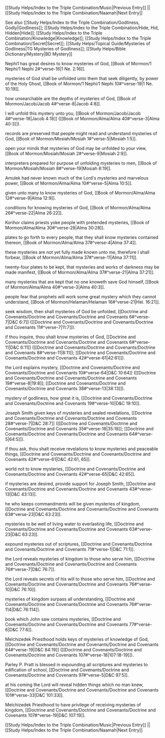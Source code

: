 [[Study Helps/Index to the Triple Combination/Music|Previous Entry]]  ||  [[Study Helps/Index to the Triple Combination/Naamah|Next Entry]]

 See also [[Study Helps/Index to the Triple Combination/Godliness, Godly|Godliness]]; [[Study Helps/Index to the Triple Combination/Hide, Hid, Hidden|Hide]]; [[Study Helps/Index to the Triple Combination/Knowledge|Knowledge]]; [[Study Helps/Index to the Triple Combination/Secret|Secret]]; [[Study Helps/Topical Guide/Mysteries of Godliness|TG Mysteries of Godliness]]; [[Study Helps/Bible Dictionary/Mystery|BD Mystery]]

 Nephi1 has great desires to know mysteries of God, [[Book of Mormon/1 Nephi/1 Nephi 2#^verse-16|1 Ne. 2:16]].

 mysteries of God shall be unfolded unto them that seek diligently, by power of the Holy Ghost, [[Book of Mormon/1 Nephi/1 Nephi 10#^verse-19|1 Ne. 10:19]].

 how unsearchable are the depths of mysteries of God, [[Book of Mormon/Jacob/Jacob 4#^verse-8|Jacob 4:8]].

 I will unfold this mystery unto you, [[Book of Mormon/Jacob/Jacob 4#^verse-18|Jacob 4:18]] ([[Book of Mormon/Alma/Alma 40#^verse-3|Alma 40:3]]).

 records are preserved that people might read and understand mysteries of God, [[Book of Mormon/Mosiah/Mosiah 1#^verse-5|Mosiah 1:5]].

 open your minds that mysteries of God may be unfolded to your view, [[Book of Mormon/Mosiah/Mosiah 2#^verse-9|Mosiah 2:9]].

 interpreters prepared for purpose of unfolding mysteries to men, [[Book of Mormon/Mosiah/Mosiah 8#^verse-19|Mosiah 8:19]].

 Amulek had never known much of the Lord's mysteries and marvelous power, [[Book of Mormon/Alma/Alma 10#^verse-5|Alma 10:5]].

 given unto many to know mysteries of God, [[Book of Mormon/Alma/Alma 12#^verse-9|Alma 12:9]].

 conditions for knowing mysteries of God, [[Book of Mormon/Alma/Alma 26#^verse-22|Alma 26:22]].

 Korihor claims priests yoke people with pretended mysteries, [[Book of Mormon/Alma/Alma 30#^verse-28|Alma 30:28]].

 plates to go forth to every people, that they shall know mysteries contained thereon, [[Book of Mormon/Alma/Alma 37#^verse-4|Alma 37:4]].

 these mysteries are not yet fully made known unto me, therefore I shall forbear, [[Book of Mormon/Alma/Alma 37#^verse-11|Alma 37:11]].

 twenty-four plates to be kept, that mysteries and works of darkness may be made manifest, [[Book of Mormon/Alma/Alma 37#^verse-21|Alma 37:21]].

 many mysteries that are kept that no one knoweth save God himself, [[Book of Mormon/Alma/Alma 40#^verse-3|Alma 40:3]].

 people fear that prophets will work some great mystery which they cannot understand, [[Book of Mormon/Helaman/Helaman 16#^verse-21|Hel. 16:21]].

 seek wisdom, then shall mysteries of God be unfolded, [[Doctrine and Covenants/Doctrine and Covenants/Doctrine and Covenants 6#^verse-7|D&C 6:7]] ([[Doctrine and Covenants/Doctrine and Covenants/Doctrine and Covenants 11#^verse-7|11:7]]).

 if thou inquire, thou shalt know mysteries of God, [[Doctrine and Covenants/Doctrine and Covenants/Doctrine and Covenants 6#^verse-11|D&C 6:11]] ([[Doctrine and Covenants/Doctrine and Covenants/Doctrine and Covenants 8#^verse-11|8:11]]; [[Doctrine and Covenants/Doctrine and Covenants/Doctrine and Covenants 42#^verse-61|42:61]]).

 the Lord explains mystery, [[Doctrine and Covenants/Doctrine and Covenants/Doctrine and Covenants 10#^verse-64|D&C 10:64]] ([[Doctrine and Covenants/Doctrine and Covenants/Doctrine and Covenants 19#^verse-8|19:8]]; [[Doctrine and Covenants/Doctrine and Covenants/Doctrine and Covenants 38#^verse-13|38:13]]).

 mystery of godliness, how great it is, [[Doctrine and Covenants/Doctrine and Covenants/Doctrine and Covenants 19#^verse-10|D&C 19:10]].

 Joseph Smith given keys of mysteries and sealed revelations, [[Doctrine and Covenants/Doctrine and Covenants/Doctrine and Covenants 28#^verse-7|D&C 28:7]] ([[Doctrine and Covenants/Doctrine and Covenants/Doctrine and Covenants 35#^verse-18|35:18]]; [[Doctrine and Covenants/Doctrine and Covenants/Doctrine and Covenants 64#^verse-5|64:5]]).

 if thou ask, thou shalt receive revelations to know mysteries and peaceable things, [[Doctrine and Covenants/Doctrine and Covenants/Doctrine and Covenants 42#^verse-61|D&C 42:61, 65]].

 world not to know mysteries, [[Doctrine and Covenants/Doctrine and Covenants/Doctrine and Covenants 42#^verse-65|D&C 42:65]].

 if mysteries are desired, provide support for Joseph Smith, [[Doctrine and Covenants/Doctrine and Covenants/Doctrine and Covenants 43#^verse-13|D&C 43:13]].

 he who keeps commandments will be given mysteries of kingdom, [[Doctrine and Covenants/Doctrine and Covenants/Doctrine and Covenants 63#^verse-23|D&C 63:23]].

 mysteries to be well of living water to everlasting life, [[Doctrine and Covenants/Doctrine and Covenants/Doctrine and Covenants 63#^verse-23|D&C 63:23]].

 expound mysteries out of scriptures, [[Doctrine and Covenants/Doctrine and Covenants/Doctrine and Covenants 71#^verse-1|D&C 71:1]].

 the Lord reveals mysteries of kingdom to those who serve him, [[Doctrine and Covenants/Doctrine and Covenants/Doctrine and Covenants 76#^verse-7|D&C 76:7]].

 the Lord reveals secrets of his will to those who serve him, [[Doctrine and Covenants/Doctrine and Covenants/Doctrine and Covenants 76#^verse-10|D&C 76:10]].

 mysteries of kingdom surpass all understanding, [[Doctrine and Covenants/Doctrine and Covenants/Doctrine and Covenants 76#^verse-114|D&C 76:114]].

 book which John saw contains mysteries, [[Doctrine and Covenants/Doctrine and Covenants/Doctrine and Covenants 77#^verse-6|D&C 77:6]].

 Melchizedek Priesthood holds keys of mysteries of knowledge of God, [[Doctrine and Covenants/Doctrine and Covenants/Doctrine and Covenants 84#^verse-19|D&C 84:19]] ([[Doctrine and Covenants/Doctrine and Covenants/Doctrine and Covenants 107#^verse-18|107:18-19]]).

 Parley P. Pratt is blessed in expounding all scriptures and mysteries to edification of school, [[Doctrine and Covenants/Doctrine and Covenants/Doctrine and Covenants 97#^verse-5|D&C 97:5]].

 at his coming the Lord will reveal hidden things which no man knew, [[Doctrine and Covenants/Doctrine and Covenants/Doctrine and Covenants 101#^verse-33|D&C 101:33]].

 Melchizedek Priesthood to have privilege of receiving mysteries of kingdom, [[Doctrine and Covenants/Doctrine and Covenants/Doctrine and Covenants 107#^verse-19|D&C 107:19]].

[[Study Helps/Index to the Triple Combination/Music|Previous Entry]]  ||  [[Study Helps/Index to the Triple Combination/Naamah|Next Entry]]